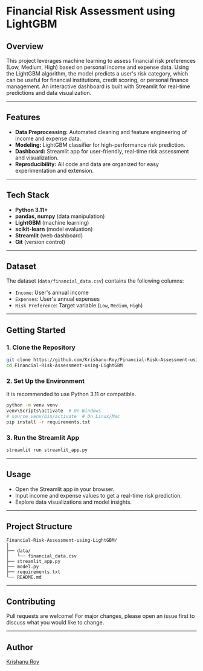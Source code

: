 # Financial Risk Assessment using LightGBM

## Overview

This project leverages machine learning to assess financial risk preferences (Low, Medium, High) based on personal income and expense data. Using the LightGBM algorithm, the model predicts a user's risk category, which can be useful for financial institutions, credit scoring, or personal finance management. An interactive dashboard is built with Streamlit for real-time predictions and data visualization.

---

## Features

- **Data Preprocessing:** Automated cleaning and feature engineering of income and expense data.
- **Modeling:** LightGBM classifier for high-performance risk prediction.
- **Dashboard:** Streamlit app for user-friendly, real-time risk assessment and visualization.
- **Reproducibility:** All code and data are organized for easy experimentation and extension.

---

## Tech Stack

- **Python 3.11+**
- **pandas, numpy** (data manipulation)
- **LightGBM** (machine learning)
- **scikit-learn** (model evaluation)
- **Streamlit** (web dashboard)
- **Git** (version control)

---

## Dataset

The dataset (`data/financial_data.csv`) contains the following columns:
- `Income`: User's annual income
- `Expenses`: User's annual expenses
- `Risk Preference`: Target variable (`Low`, `Medium`, `High`)

---

## Getting Started

### 1. Clone the Repository

```sh
git clone https://github.com/Krishanu-Roy/Financial-Risk-Assessment-using-LightGBM.git
cd Financial-Risk-Assessment-using-LightGBM
```

### 2. Set Up the Environment

It is recommended to use Python 3.11 or compatible.

```sh
python -m venv venv
venv\Scripts\activate  # On Windows
# source venv/bin/activate  # On Linux/Mac
pip install -r requirements.txt
```

### 3. Run the Streamlit App

```sh
streamlit run streamlit_app.py
```

---

## Usage

- Open the Streamlit app in your browser.
- Input income and expense values to get a real-time risk prediction.
- Explore data visualizations and model insights.

---

## Project Structure

```
Financial-Risk-Assessment-using-LightGBM/
│
├── data/
│   └── financial_data.csv
├── streamlit_app.py
├── model.py
├── requirements.txt
└── README.md
```

---

## Contributing

Pull requests are welcome! For major changes, please open an issue first to discuss what you would like to change.

---

## Author

[Krishanu Roy](https://github.com/Krishanu-Roy)
